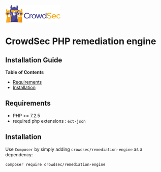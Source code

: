 ![CrowdSec Logo](images/logo_crowdsec.png)

# CrowdSec PHP remediation engine

## Installation Guide


<!-- START doctoc generated TOC please keep comment here to allow auto update -->
<!-- DON'T EDIT THIS SECTION, INSTEAD RE-RUN doctoc TO UPDATE -->
**Table of Contents**

- [Requirements](#requirements)
- [Installation](#installation)

<!-- END doctoc generated TOC please keep comment here to allow auto update -->


## Requirements

- PHP >= 7.2.5
- required php extensions : `ext-json`


## Installation

Use `Composer` by simply adding `crowdsec/remediation-engine` as a dependency:

    composer require crowdsec/remediation-engine

